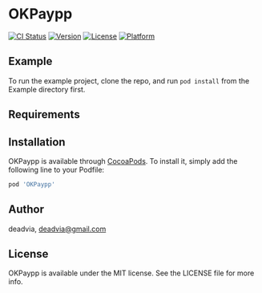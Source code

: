 # OKPaypp

[![CI Status](https://img.shields.io/travis/latehorse/OKPaypp.svg?style=flat)](https://travis-ci.org/deadvia/OKPaypp)
[![Version](https://img.shields.io/cocoapods/v/OKPaypp.svg?style=flat)](https://cocoapods.org/pods/OKPaypp)
[![License](https://img.shields.io/cocoapods/l/OKPaypp.svg?style=flat)](https://cocoapods.org/pods/OKPaypp)
[![Platform](https://img.shields.io/cocoapods/p/OKPaypp.svg?style=flat)](https://cocoapods.org/pods/OKPaypp)

## Example

To run the example project, clone the repo, and run `pod install` from the Example directory first.

## Requirements

## Installation

OKPaypp is available through [CocoaPods](https://cocoapods.org). To install
it, simply add the following line to your Podfile:

```ruby
pod 'OKPaypp'
```

## Author

deadvia, deadvia@gmail.com

## License

OKPaypp is available under the MIT license. See the LICENSE file for more info.
